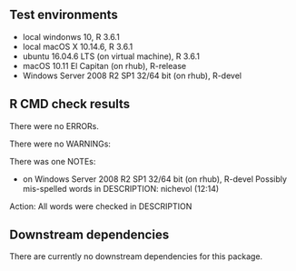 ## Test environments
* local windonws 10, R 3.6.1
* local macOS X 10.14.6, R 3.6.1
* ubuntu 16.04.6 LTS (on virtual machine), R 3.6.1
* macOS 10.11 El Capitan (on rhub), R-release
* Windows Server 2008 R2 SP1 32/64 bit (on rhub), R-devel


## R CMD check results
There were no ERRORs. 

There were no WARNINGs:

There was one NOTEs:

* on Windows Server 2008 R2 SP1 32/64 bit (on rhub), R-devel
Possibly mis-spelled words in DESCRIPTION:
  nichevol (12:14)
  
Action: All words were checked in DESCRIPTION


## Downstream dependencies
There are currently no downstream dependencies for this package.
